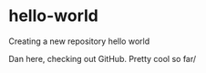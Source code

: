 # hello-world
Creating a new repository hello world 

Dan here, checking out GitHub. Pretty cool so far/
